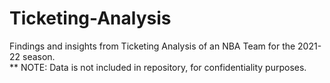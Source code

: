 # Ticketing-Analysis

Findings and insights from Ticketing Analysis of an NBA Team for the 2021-22 season. \
** NOTE: Data is not included in repository, for confidentiality purposes.
